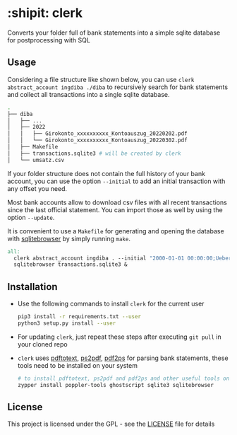 # :shipit: clerk

Converts your folder full of bank statements into a simple sqlite database for postprocessing with SQL

## Usage

Considering a file structure like shown below, you can use `clerk abstract_account ingdiba ./diba` to recursively search for bank statements and collect all transactions into a single sqlite database.

```sh
.
├── diba
│   ├── ...
│   ├── 2022
│   │   ├── Girokonto_xxxxxxxxxx_Kontoauszug_20220202.pdf
│   │   └── Girokonto_xxxxxxxxxx_Kontoauszug_20220302.pdf
│   ├── Makefile
│   ├── transactions.sqlite3 # will be created by clerk
│   └── umsatz.csv
```

If your folder structure does not contain the full history of your bank account, you can use the option `--initial` to add an initial transaction with any offset you need.

Most bank accounts allow to download csv files with all recent transactions since the last official statement. You can import those as well by using the option `--update`.

It is convenient to use a `Makefile` for generating and opening the database with [sqlitebrowser](https://sqlitebrowser.org/) by simply running `make`.

```Makefile
all:
  clerk abstract_account ingdiba . --initial "2000-01-01 00:00:00;Uebertrag;123.45" --update umsatz.csv
  sqlitebrowser transactions.sqlite3 &
```

## Installation

- Use the following commands to install `clerk` for the current user

  ```sh
  pip3 install -r requirements.txt --user
  python3 setup.py install --user
  ```

- For updating `clerk`, just repeat these steps after executing `git pull` in your cloned repo

- `clerk` uses [pdftotext](https://www.xpdfreader.com/pdftotext-man.html), [ps2pdf](https://linux.die.net/man/1/ps2pdf), [pdf2ps](https://linux.die.net/man/1/pdf2ps) for parsing bank statements, these tools need to be installed on your system

  ```sh
  # to install pdftotext, ps2pdf and pdf2ps and other useful tools on openSUSE
  zypper install poppler-tools ghostscript sqlite3 sqlitebrowser
  ```

## License

This project is licensed under the GPL - see the [LICENSE](LICENSE) file for details
